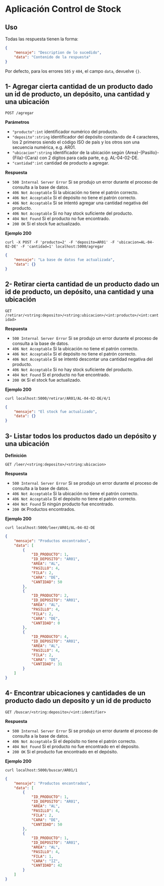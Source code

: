 # Aplicación Control de Stock

## Uso

Todas las respuesta tienen la forma:

```json
{
    "mensaje": "Description de lo sucedido",
    "data": "Contenido de la respuesta"
}
```

Por defecto, para los errores `505` y `404`, el campo `data`, devuelve `{}`.

## 1- Agregar cierta cantidad de un producto dado un id de producto, un depósito, una cantidad y una ubicación

`POST /agregar`

**Parámetros**

- `"producto":int` identificador numérico del producto.
- `"deposito":string` identificador del depósito constando de 4 caracteres, los 2 primeros siendo el código ISO de país y los otros son una secuencia numérica, e.g. AR01.
- `"ubicacion":string` identificador de la ubicación según {Area}-{Pasillo}-{Fila}-{Cara}
con 2 dígitos para cada parte, e.g. AL-04-02-DE.
- `"cantidad":int` cantidad de producto a agregar.

**Respuesta**

- `500 Internal Server Error` Si se produjo un error durante el proceso de consulta a la base de datos.
- `406 Not Acceptable` Si la ubicación no tiene el patrón correcto.
- `406 Not Acceptable` Si el depósito no tiene el patrón correcto.
- `406 Not Acceptable` Si se intentó agregar una cantidad negativa del producto.
- `406 Not Acceptable` Si no hay stock suficiente del producto.
- `404 Not Found` Si el producto no fue encontrado.
- `200 OK` Si el stock fue actualizado.

**Ejemplo 200**

`curl -X POST -F 'producto=2' -F 'deposito=AR01' -F 'ubicacion=AL-04-02-DE' -F 'cantidad=1' localhost:5000/agregar`

```json
{
    "mensaje": "La base de datos fue actualizada",
    "data": {}
}
```

## 2- Retirar cierta cantidad de un producto dado un id de producto, un depósito, una cantidad y una ubicación

`GET /retirar/<string:deposito>/<string:ubicacion>/<int:producto>/<int:cantidad>`

**Respuesta**

- `500 Internal Server Error` Si se produjo un error durante el proceso de consulta a la base de datos.
- `406 Not Acceptable` Si la ubicación no tiene el patrón correcto.
- `406 Not Acceptable` Si el depósito no tiene el patrón correcto.
- `406 Not Acceptable` Si se intentó descontar una cantidad negativa del producto.
- `406 Not Acceptable` Si no hay stock suficiente del producto.
- `404 Not Found` Si el producto no fue encontrado.
- `200 OK` Si el stock fue actualizado.

**Ejemplo 200**

`curl localhost:5000/retirar/AR01/AL-04-02-DE/4/1`

```json
{
    "mensaje": "El stock fue actualizado",
    "data": {}
}
```

## 3- Listar todos los productos dado un depósito y una ubicación

**Definición**

`GET /leer/<string:deposito>/<string:ubicacion>`

**Respuesta**

- `500 Internal Server Error` Si se produjo un error durante el proceso de consulta a la base de datos.
- `406 Not Acceptable` Si la ubicación no tiene el patrón correcto.
- `406 Not Acceptable` Si el depósito no tiene el patrón correcto.
- `404 Not Found` Si ningún producto fue encontrado.
- `200 OK` Productos encontrados.

**Ejemplo 200**

`curl localhost:5000/leer/AR01/AL-04-02-DE`

```json
{
    "mensaje": "Productos encontrados",
    "data": [
        {
            "ID_PRODUCTO": 1,
            "ID_DEPOSITO": "AR01",
            "AREA": "AL",
            "PASILLO": 4,
            "FILA": 2,
            "CARA": "DE",
            "CANTIDAD": 50
        },
        {
            "ID_PRODUCTO": 2,
            "ID_DEPOSITO": "AR01",
            "AREA": "AL",
            "PASILLO": 4,
            "FILA": 2,
            "CARA": "DE",
            "CANTIDAD": 0
        },
        {
            "ID_PRODUCTO": 4,
            "ID_DEPOSITO": "AR01",
            "AREA": "AL",
            "PASILLO": 4,
            "FILA": 2,
            "CARA": "DE",
            "CANTIDAD": 31
        }
    ]
}
```

## 4- Encontrar ubicaciones y cantidades de un producto dado un deposito y un id de producto

`GET /buscar/<string:deposito>/<int:identifier>`

**Respuesta**

- `500 Internal Server Error` Si se produjo un error durante el proceso de consulta a la base de datos.
- `406 Not Acceptable` Si el depósito no tiene el patrón correcto.
- `404 Not Found` Si el producto no fue encontrado en el deposito.
- `200 OK` Si el producto fue encontrado en el depósito.

**Ejemplo 200**

`curl localhost:5000/buscar/AR01/1`

```json
{
    "mensaje": "Productos encontrados",
    "data": [
        {
            "ID_PRODUCTO": 1,
            "ID_DEPOSITO": "AR01",
            "AREA": "AL",
            "PASILLO": 4,
            "FILA": 2,
            "CARA": "DE",
            "CANTIDAD": 50
        },
        {
            "ID_PRODUCTO": 1,
            "ID_DEPOSITO": "AR01",
            "AREA": "AL",
            "PASILLO": 4,
            "FILA": 1,
            "CARA": "IZ",
            "CANTIDAD": 42
        }
    ]
}
```